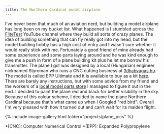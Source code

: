 ```yaml
---
title: The Northern Cardinal model airplane
---
```


I've never been that much of an aviation nerd, but building a model airplane has long been on my bucket list. What happened is I stumbled across the [FliteTest][ftyt] YouTube channel where they build all sorts of crazy planes. The idea of building something that can fly really got into my head, but the model building hobby has a high cost of entry and I wasn't sure whether it would really stick with me. Fortunately a good friend of mine already had some experience and some parts laying around and he was kind enough to give me a push in form of a plane building kit plus he let me borrow his transmitter. The plane I got was designed by a local (Hungarian) engineer nicknamed Styroman who runs a CNC cutting business at [3dhabvagas.hu][3dhab]. The model is called EPP Ultimate and it is available to buy as a kit [here][eppulti]. There are barely any instructions, but with some advice from my friend and the workers of a [local model parts store][jako] I managed to figure it out in the end. I decided to paint the plane red and black for better visibility in the sky. Because of this colour scheme, I decided to name the plane Northern Cardinal because that's what came up when I Googled "red bird". Overall I'm very pleased with how it turned out and can't wait for its maiden flight.

{% include image-gallery.html folder="projects/plane_pics" %}

[ftyt]: https://www.youtube.com/user/flitetest "FliteTest YouTube channel"
[3dhab]: http://www.3dhabvagas.hu
[eppulti]: http://www.3dhabvagas.hu/termek/epp-ultimate-1000mm
[jako]: http://jakomodell.hu/
*[CNC]: Computer Numerical Control
*[EPP]: Expanded Polypropylene